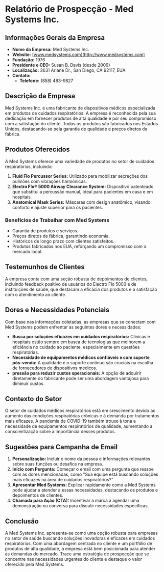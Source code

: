 # Relatório de Prospecção - Med Systems Inc.

## Informações Gerais da Empresa
- **Nome da Empresa:** Med Systems Inc.
- **Website:** [www.medsystems.com](http://www.medsystems.com)
- **Fundação:** 1976
- **Presidente e CEO:** Susan B. Davis (desde 2009)
- **Localização:** 2631 Ariane Dr., San Diego, CA 92117, EUA
- **Contato:**
  - **Telefone:** (858) 483-9827

## Descrição da Empresa
Med Systems Inc. é uma fabricante de dispositivos médicos especializada em produtos de cuidados respiratórios. A empresa é reconhecida pela sua dedicação em fornecer produtos de alta qualidade e por seu compromisso com a satisfação do cliente. Todos os produtos são fabricados nos Estados Unidos, destacando-se pela garantia de qualidade e preços diretos de fábrica.

## Produtos Oferecidos
A Med Systems oferece uma variedade de produtos no setor de cuidados respiratórios, incluindo:
1. **Fluid Flo Percussor Series:** Utilizado para mobilizar secreções dos pulmões com vibrações harmônicas.
2. **Electro Flo® 5000 Airway Clearance System:** Dispositivo patenteado que substitui a percussão manual, ideal para pacientes em casa e em hospitais.
3. **Anatomical Mask Series:** Máscaras com design anatômico, visando conforto e ajuste superior para os pacientes.

### Benefícios de Trabalhar com Med Systems
- Garantia de produtos e serviços.
- Preços diretos de fábrica, garantindo economia.
- Históricos de longo prazo com clientes satisfeitos.
- Produtos fabricados nos EUA, reforçando um compromisso com o mercado local.

## Testemunhos de Clientes
A empresa conta com uma seção robusta de depoimentos de clientes, incluindo feedback positivo de usuários do Electro Flo 5000 e de instituições de saúde, que destacam a eficácia dos produtos e a satisfação com o atendimento ao cliente.

## Dores e Necessidades Potenciais
Com base nas informações coletadas, as empresas que se conectam com Med Systems podem enfrentar as seguintes dores e necessidades:
- **Busca por soluções eficazes em cuidados respiratórios:** Clinicas e hospitais estão sempre em busca de tecnologias que melhorem a eficiência no cuidado ao paciente, especialmente em questões respiratórias.
- **Necessidade de equipamentos médicos confiáveis e com suporte pós-venda:** A qualidade e o suporte contínuo são cruciais na escolha de fornecedores de dispositivos médicos.
- **pressão para reduzir custos operacionais:** A opção de adquirir diretamente do fabricante pode ser uma abordagem vantajosa para diminuir custos.

## Contexto do Setor
O setor de cuidados médicos respiratórios está em crescimento devido ao aumento das condições respiratórias crônicas e à demanda por tratamentos mais eficazes. A pandemia de COVID-19 também trouxe à tona a necessidade de equipamentos respiratórios de qualidade, aumentando a conscientização sobre a importância desses produtos.

## Sugestões para Campanha de Email
1. **Personalização:** Incluir o nome da pessoa e informações relevantes sobre suas funções ou desafios na empresa.
2. **Início com Pergunta:** Começar o email com uma pergunta que ressoe com as dores mencionadas, como "Sua equipe está buscando soluções mais eficazes na área de cuidados respiratórios?"
3. **Apresentar Med Systems:** Explicar rapidamente como a Med Systems pode ajudar a atender a essas necessidades, destacando os produtos e depoimentos de clientes.
4. **Chamada para Ação (CTA):** Incentivar a marca a agendar uma demonstração ou conversa para discutir necessidades específicas.

## Conclusão
A Med Systems Inc. apresenta-se como uma opção robusta para empresas no setor de saúde buscando soluções inovadoras e eficazes em cuidados respiratórios. Com uma abordagem centrada no cliente e um portfólio de produtos de alta qualidade, a empresa está bem posicionada para atender às demandas do mercado. Trace uma estratégia de prospecção que se concentre nas necessidades urgentes do cliente e destaque o valor oferecido pela Med Systems.